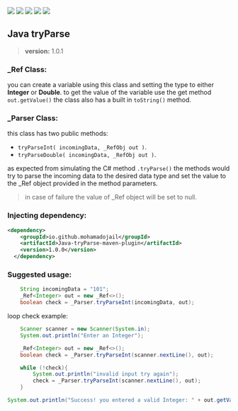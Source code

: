 [![](https://img.shields.io/maven-central/v/io.github.mohamadojail/Java-tryParse-maven-plugin?style=for-the-badge&logo=apachemaven)](https://search.maven.org/artifact/io.github.mohamadojail/Java-tryParse-maven-plugin)
 ![](https://img.shields.io/badge/Java-ED8B00?style=for-the-badge&logo=java&logoColor=white)
 ![](https://img.shields.io/badge/License-MIT-blue.svg?style=for-the-badge)
 [![](https://img.shields.io/badge/My%20website-ojail.se-blue?style=for-the-badge)](https://ojail.se/)
 [![](https://img.shields.io/badge/LinkedIn-0077B5?style=for-the-badge&logo=linkedin&logoColor=white)](https://www.linkedin.com/in/ojail/)

## Java tryParse

> **version:** 1.0.1

### _Ref Class:
you can create a variable using this class and setting the type to either **Integer** or **Double**.
to get the value of the variable use the get method ``out.getValue()``
the class also has a built in ``toString()`` method.

### _Parser Class:
this class has two public methods:
- ``tryParseInt( incomingData, _RefObj out )``.
- ``tryParseDouble( incomingData, _RefObj out )``.

as expected from simulating the C# method ``.tryParse()`` the methods would try to parse the incoming data to the desired data type and set the value to the _Ref object provided in the method parameters.
> in case of failure the value of _Ref object will be set to null.
 
### Injecting dependency:
```xml
<dependency>
    <groupId>io.github.mohamadojail</groupId>
    <artifactId>Java-tryParse-maven-plugin</artifactId>
    <version>1.0.0</version>
  </dependency>
```
### Suggested usage:

```java
	String incomingData = "101";
	_Ref<Integer> out = new _Ref<>();
	boolean check = _Parser.tryParseInt(incomingData, out);
```
loop check example:
```java
	Scanner scanner = new Scanner(System.in);
	System.out.println("Enter an Integer");

	_Ref<Integer> out = new _Ref<>();
	boolean check = _Parser.tryParseInt(scanner.nextLine(), out);

	while (!check){
		System.out.println("invalid input try again");
		check = _Parser.tryParseInt(scanner.nextLine(), out);
	}

System.out.println("Success! you entered a valid Integer: " + out.getValue());
```
